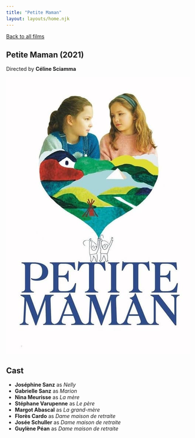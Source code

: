 ```yaml
---
title: "Petite Maman"
layout: layouts/home.njk
---
```


<a href="../">Back to all films</a>

<article class="film">
  <h1>Petite Maman (2021)</h1>

  <p class="director">
    Directed by <strong>Céline Sciamma</strong>
  </p>

  <img src="../films/posters/petite-maman.jpg" alt="">

  <h2>
    Cast
  </h2>
  <ul>
    <li><strong>Joséphine Sanz</strong> as <em>Nelly</em></li>
<li><strong>Gabrielle Sanz</strong> as <em>Marion</em></li>
<li><strong>Nina Meurisse</strong> as <em>La mère</em></li>
<li><strong>Stéphane Varupenne</strong> as <em>Le père</em></li>
<li><strong>Margot Abascal</strong> as <em>La grand-mère</em></li>
<li><strong>Florès Cardo</strong> as <em>Dame maison de retraite</em></li>
<li><strong>Josée Schuller</strong> as <em>Dame maison de retraite</em></li>
<li><strong>Guylène Péan</strong> as <em>Dame maison de retraite</em></li>
  </ul>
</article>
